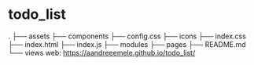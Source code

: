 # todo_list
.
├── assets
├── components
├── config.css
├── icons
├── index.css
├── index.html
├── index.js
├── modules
├── pages
├── README.md
└── views
web: https://aandreeemele.github.io/todo_list/
